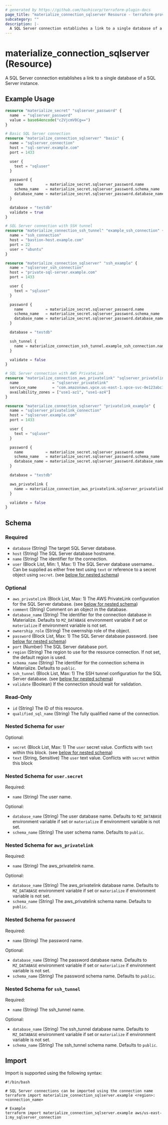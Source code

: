 ```yaml
---
# generated by https://github.com/hashicorp/terraform-plugin-docs
page_title: "materialize_connection_sqlserver Resource - terraform-provider-materialize"
subcategory: ""
description: |-
  A SQL Server connection establishes a link to a single database of a SQL Server instance.
---
```


# materialize_connection_sqlserver (Resource)

A SQL Server connection establishes a link to a single database of a SQL Server instance.

## Example Usage

```terraform
resource "materialize_secret" "sqlserver_password" {
  name  = "sqlserver_password"
  value = base64encode("c2VjcmV0Cg==")
}

# Basic SQL Server connection
resource "materialize_connection_sqlserver" "basic" {
  name = "sqlserver_connection"
  host = "sql-server.example.com"
  port = 1433

  user {
    text = "sqluser"
  }

  password {
    name          = materialize_secret.sqlserver_password.name
    schema_name   = materialize_secret.sqlserver_password.schema_name
    database_name = materialize_secret.sqlserver_password.database_name
  }

  database = "testdb"
  validate = true
}

# SQL Server connection with SSH tunnel
resource "materialize_connection_ssh_tunnel" "example_ssh_connection" {
  name = "ssh_connection"
  host = "bastion-host.example.com"
  port = 22
  user = "ubuntu"
}

resource "materialize_connection_sqlserver" "ssh_example" {
  name = "sqlserver_ssh_connection"
  host = "private-sql-server.example.com"
  port = 1433

  user {
    text = "sqluser"
  }

  password {
    name          = materialize_secret.sqlserver_password.name
    schema_name   = materialize_secret.sqlserver_password.schema_name
    database_name = materialize_secret.sqlserver_password.database_name
  }

  database = "testdb"

  ssh_tunnel {
    name = materialize_connection_ssh_tunnel.example_ssh_connection.name
  }

  validate = false
}

# SQL Server connection with AWS PrivateLink
resource "materialize_connection_aws_privatelink" "sqlserver_privatelink" {
  name               = "sqlserver_privatelink"
  service_name       = "com.amazonaws.vpce.us-east-1.vpce-svc-0e123abc123198abc"
  availability_zones = ["use1-az1", "use1-az4"]
}

resource "materialize_connection_sqlserver" "privatelink_example" {
  name = "sqlserver_privatelink_connection"
  host = "sqlserver.example.com"
  port = 1433

  user {
    text = "sqluser"
  }

  password {
    name          = materialize_secret.sqlserver_password.name
    schema_name   = materialize_secret.sqlserver_password.schema_name
    database_name = materialize_secret.sqlserver_password.database_name
  }

  database = "testdb"

  aws_privatelink {
    name = materialize_connection_aws_privatelink.sqlserver_privatelink.name
  }

  validate = false
}
```

<!-- schema generated by tfplugindocs -->
## Schema

### Required

- `database` (String) The target SQL Server database.
- `host` (String) The SQL Server database hostname.
- `name` (String) The identifier for the connection.
- `user` (Block List, Min: 1, Max: 1) The SQL Server database username.. Can be supplied as either free text using `text` or reference to a secret object using `secret`. (see [below for nested schema](#nestedblock--user))

### Optional

- `aws_privatelink` (Block List, Max: 1) The AWS PrivateLink configuration for the SQL Server database. (see [below for nested schema](#nestedblock--aws_privatelink))
- `comment` (String) Comment on an object in the database.
- `database_name` (String) The identifier for the connection database in Materialize. Defaults to `MZ_DATABASE` environment variable if set or `materialize` if environment variable is not set.
- `ownership_role` (String) The owernship role of the object.
- `password` (Block List, Max: 1) The SQL Server database password. (see [below for nested schema](#nestedblock--password))
- `port` (Number) The SQL Server database port.
- `region` (String) The region to use for the resource connection. If not set, the default region is used.
- `schema_name` (String) The identifier for the connection schema in Materialize. Defaults to `public`.
- `ssh_tunnel` (Block List, Max: 1) The SSH tunnel configuration for the SQL Server database. (see [below for nested schema](#nestedblock--ssh_tunnel))
- `validate` (Boolean) If the connection should wait for validation.

### Read-Only

- `id` (String) The ID of this resource.
- `qualified_sql_name` (String) The fully qualified name of the connection.

<a id="nestedblock--user"></a>
### Nested Schema for `user`

Optional:

- `secret` (Block List, Max: 1) The `user` secret value. Conflicts with `text` within this block. (see [below for nested schema](#nestedblock--user--secret))
- `text` (String, Sensitive) The `user` text value. Conflicts with `secret` within this block

<a id="nestedblock--user--secret"></a>
### Nested Schema for `user.secret`

Required:

- `name` (String) The user name.

Optional:

- `database_name` (String) The user database name. Defaults to `MZ_DATABASE` environment variable if set or `materialize` if environment variable is not set.
- `schema_name` (String) The user schema name. Defaults to `public`.



<a id="nestedblock--aws_privatelink"></a>
### Nested Schema for `aws_privatelink`

Required:

- `name` (String) The aws_privatelink name.

Optional:

- `database_name` (String) The aws_privatelink database name. Defaults to `MZ_DATABASE` environment variable if set or `materialize` if environment variable is not set.
- `schema_name` (String) The aws_privatelink schema name. Defaults to `public`.


<a id="nestedblock--password"></a>
### Nested Schema for `password`

Required:

- `name` (String) The password name.

Optional:

- `database_name` (String) The password database name. Defaults to `MZ_DATABASE` environment variable if set or `materialize` if environment variable is not set.
- `schema_name` (String) The password schema name. Defaults to `public`.


<a id="nestedblock--ssh_tunnel"></a>
### Nested Schema for `ssh_tunnel`

Required:

- `name` (String) The ssh_tunnel name.

Optional:

- `database_name` (String) The ssh_tunnel database name. Defaults to `MZ_DATABASE` environment variable if set or `materialize` if environment variable is not set.
- `schema_name` (String) The ssh_tunnel schema name. Defaults to `public`.

## Import

Import is supported using the following syntax:

```shell
#!/bin/bash

# SQL Server connections can be imported using the connection name
terraform import materialize_connection_sqlserver.example <region>:<connection_name>

# Example
terraform import materialize_connection_sqlserver.example aws/us-east-1:my_sqlserver_connection
```

